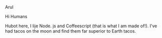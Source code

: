  Arul

Hi Humans

Hubot here, I lije Node. js and Coffeescript  (that is what I am made of!).
I've had tacos on the moon and find them far superior to Earth tacos.
